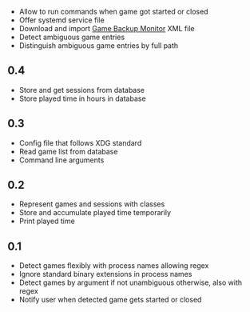* Allow to run commands when game got started or closed
* Offer systemd service file
* Download and import [Game Backup Monitor](https://github.com/MikeMaximus/gbm) XML file
* Detect ambiguous game entries
* Distinguish ambiguous game entries by full path
## 0.4
* Store and get sessions from database
* Store played time in hours in database
## 0.3
* Config file that follows XDG standard
* Read game list from database
* Command line arguments
## 0.2
* Represent games and sessions with classes
* Store and accumulate played time temporarily
* Print played time
## 0.1
* Detect games flexibly with process names allowing regex
* Ignore standard binary extensions in process names
* Detect games by argument if not unambiguous otherwise, also with regex
* Notify user when detected game gets started or closed
